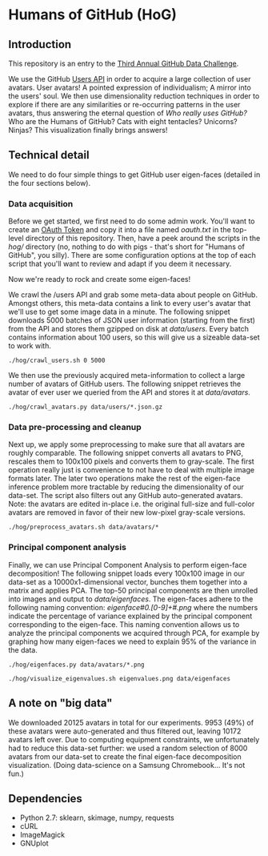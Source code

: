 # Humans of GitHub (HoG)

## Introduction

This repository is an entry to the [Third Annual GitHub Data
Challenge](https://github.com/blog/1864-third-annual-github-data-challenge).

We use the GitHub [Users API](https://developer.github.com/v3/users/) in order
to acquire a large collection of user avatars. User avatars! A pointed
expression of individualism; A mirror into the users' soul. We then use
dimensionality reduction techniques in order to explore if there are any
similarities or re-occurring patterns in the user avatars, thus answering the
eternal question of *Who really uses GitHub?* Who are the Humans of GitHub? Cats
with eight tentacles?  Unicorns? Ninjas? This visualization finally brings
answers!

## Technical detail

We need to do four simple things to get GitHub user eigen-faces (detailed in the
four sections below).

### Data acquisition

Before we get started, we first need to do some admin work. You'll want to
create an [OAuth
Token](https://help.github.com/articles/creating-an-access-token-for-command-line-use)
and copy it into a file named *oauth.txt* in the top-level directory of this
repository. Then, have a peek around the scripts in the *hog/* directory (no,
nothing to do with pigs - that's short for "Humans of GitHub", you silly).
There are some configuration options at the top of each script that you'll want
to review and adapt if you deem it necessary.

Now we're ready to rock and create some eigen-faces!

We crawl the /users API and grab some meta-data about people on GitHub.  Amongst
others, this meta-data contains a link to every user's avatar that we'll use to
get some image data in a minute. The following snippet downloads 5000 batches of
JSON user information (starting from the first) from the API and stores them
gzipped on disk at *data/users*. Every batch contains information about 100
users, so this will give us a sizeable data-set to work with.

`./hog/crawl_users.sh 0 5000`

We then use the previously acquired meta-information to collect a large number
of avatars of GitHub users. The following snippet retrieves the avatar of ever
user we queried from the API and stores it at *data/avatars*.

`./hog/crawl_avatars.py data/users/*.json.gz`

### Data pre-processing and cleanup

Next up, we apply some preprocessing to make sure that all avatars are roughly
comparable. The following snippet converts all avatars to PNG, rescales them to
100x100 pixels and converts them to gray-scale. The first operation really just
is convenience to not have to deal with multiple image formats later.  The later
two operations make the rest of the eigen-face inference problem more tractable
by reducing the dimensionality of our data-set. The script also filters out any
GitHub auto-generated avatars. Note: the avatars are edited in-place i.e. the
original full-size and full-color avatars are removed in favor of their new
low-pixel gray-scale versions.

`./hog/preprocess_avatars.sh data/avatars/*`

### Principal component analysis

Finally, we can use Principal Component Analysis to perform eigen-face
decomposition! The following snippet loads every 100x100 image in our data-set
as a 10000x1-dimensional vector, bunches them together into a matrix and applies
PCA. The top-50 principal components are then unrolled into images and output to
*data/eigenfaces*. The eigen-faces adhere to the following naming convention:
*eigenface#0.[0-9]+#.png* where the numbers indicate the percentage of variance
explained by the principal component corresponding to the eigen-face. This
naming convention allows us to analyze the principal components we acquired
through PCA, for example by graphing how many eigen-faces we need to explain 95%
of the variance in the data.

`./hog/eigenfaces.py data/avatars/*.png`

`./hog/visualize_eigenvalues.sh eigenvalues.png data/eigenfaces`

## A note on "big data"

We downloaded 20125 avatars in total for our experiments. 9953 (49%) of these
avatars were auto-generated and thus filtered out, leaving 10172 avatars left
over. Due to computing equipment constraints, we unfortunately had to reduce
this data-set further: we used a random selection of 8000 avatars from our
data-set to create the final eigen-face decomposition visualization. (Doing
data-science on a Samsung Chromebook... It's not fun.)

## Dependencies

- Python 2.7: sklearn, skimage, numpy, requests
- cURL
- ImageMagick
- GNUplot
